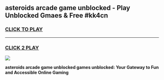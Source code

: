 
## asteroids arcade game unblocked - Play Unblocked Gmaes & Free #kk4cn
<h3>
<a href="https://news.freeplayer.one?title=asteroids_arcade_game_unblocked&ref=03M">CLICK TO PLAY</a></h3>
<hr>

<h3>
<a href="https://news.freeplayer.one?title=asteroids_arcade_game_unblocked&ref=03M">CLICK 2 PLAY</a>
  
</h3>

<a href="https://news.freeplayer.one?title=asteroids_arcade_game_unblocked&ref=03M"><img src="https://clearcache.store/games.png"></a>


**asteroids arcade game unblocked games unblocked: Your Gateway to Fun and Accessible Online Gaming**
